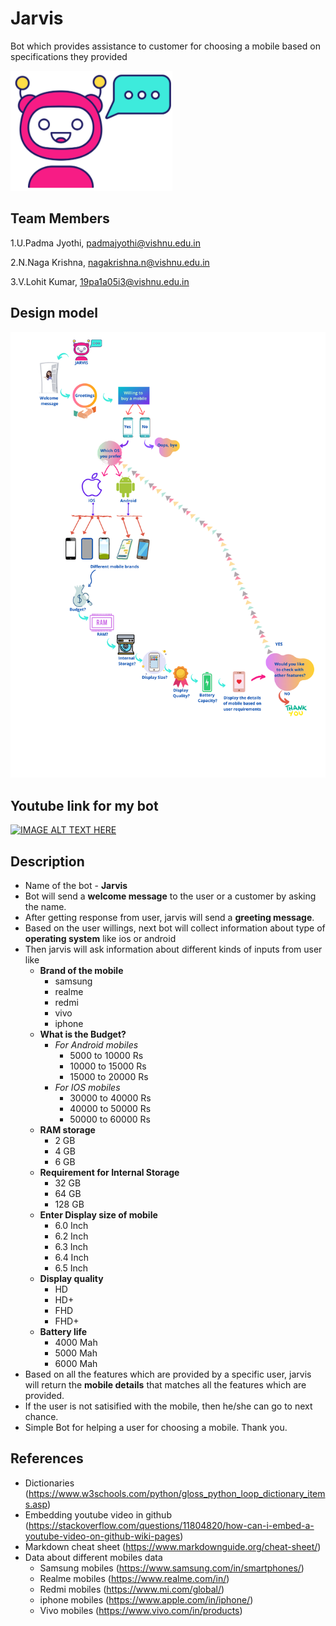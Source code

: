 # Jarvis 
  Bot which provides assistance to customer for choosing a mobile based on specifications they provided
  
  ![jarvis](https://github.com/PadmaJyothi-U/ML2021/blob/files/jarvis.png)
  
## Team Members
1.U.Padma Jyothi, padmajyothi@vishnu.edu.in

2.N.Naga Krishna, nagakrishna.n@vishnu.edu.in

3.V.Lohit Kumar, 19pa1a05i3@vishnu.edu.in


## Design model 
![Jarvis Design](https://github.com/PadmaJyothi-U/ML2021/blob/files/Jarvis%20Design.png)

## Youtube link for my bot
 [![IMAGE ALT TEXT HERE](https://img.youtube.com/vi/uQLwMbKEmrs/0.jpg)](https://www.youtube.com/watch?v=uQLwMbKEmrs)

## Description
* Name of the bot - **Jarvis**
* Bot will send a **welcome message** to the user or a customer by asking the name.
* After getting response from user, jarvis will send a **greeting message**.
* Based on the user willings, next bot will collect information about type of **operating system** like ios or android
* Then jarvis will ask information about different kinds of inputs from user like 
  + **Brand of the mobile**
    - samsung
    - realme
    - redmi
    - vivo
    - iphone
  + **What is the Budget?**
    + *For Android mobiles*
      - 5000 to 10000 Rs
      - 10000 to 15000 Rs
      - 15000 to 20000 Rs
    + *For IOS mobiles*
      - 30000 to 40000 Rs
      - 40000 to 50000 Rs
      - 50000 to 60000 Rs
  + **RAM storage**
    - 2 GB
    - 4 GB
    - 6 GB
  + **Requirement for Internal Storage**
    - 32 GB
    - 64 GB
    - 128 GB
  + **Enter Display size of mobile**
    - 6.0 Inch
    - 6.2 Inch
    - 6.3 Inch
    - 6.4 Inch
    - 6.5 Inch
  + **Display quality**
    - HD
    - HD+
    - FHD
    - FHD+
  + **Battery life**
    - 4000 Mah
    - 5000 Mah
    - 6000 Mah
* Based on all the features which are provided by a specific user, jarvis will return the **mobile details** that matches all the features which are provided.
* If the user is not satisified with the mobile, then he/she can go to next chance. 
* Simple Bot for helping a user for choosing a mobile. Thank you.

## References
* Dictionaries (https://www.w3schools.com/python/gloss_python_loop_dictionary_items.asp)
* Embedding youtube video in github (https://stackoverflow.com/questions/11804820/how-can-i-embed-a-youtube-video-on-github-wiki-pages)
* Markdown cheat sheet (https://www.markdownguide.org/cheat-sheet/)
* Data about different mobiles data
  + Samsung mobiles (https://www.samsung.com/in/smartphones/)
  + Realme mobiles (https://www.realme.com/in/)
  + Redmi mobiles (https://www.mi.com/global/)
  + iphone mobiles (https://www.apple.com/in/iphone/)
  + Vivo mobiles (https://www.vivo.com/in/products)


